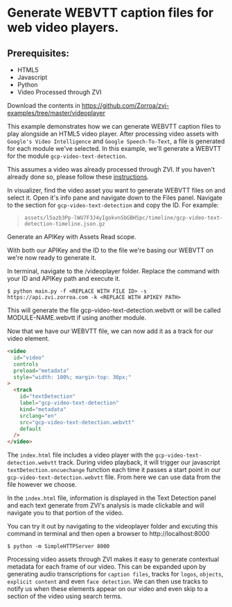 # Generate WEBVTT caption files for web video players.

## Prerequisites:

- HTML5
- Javascript
- Python
- Video Processed through ZVI

Download the contents in https://github.com/Zorroa/zvi-examples/tree/master/videoplayer

This example demonstrates how we can generate WEBVTT caption files to play alongside an HTML5 video player. After processing video assets with `Google's Video Intelligence` and `Google Speech-To-Text`, a file is generated for each module we've selected. In this example, we'll generate a WEBVTT for the module `gcp-video-text-detection`.

This assumes a video was already processed through ZVI. If you haven't already done so, please follow these [instructions](https://github.com/link).

In visualizer, find the video asset you want to generate WEBVTT files on and select it. Open it's info pane and navigate down to the Files panel. Navigate to the section for `gcp-video-text-detection` and copy the ID.
For example:

> `assets/l5azb3Pp-lWU7F3J4yIgokvnSbGBH5pc/timeline/gcp-video-text-detection-timeline.json.gz`

Generate an APIKey with Assets Read scope.

With both our APIKey and the ID to the file we're basing our WEBVTT on we're now ready to generate it.

In terminal, navigate to the /videoplayer folder. Replace the command with your ID and APIKey path and execute it.

```shell
$ python main.py -f <REPLACE WITH FILE ID> -s https://api.zvi.zorroa.com -k <REPLACE WITH APIKEY PATH>
```

This will generate the file gcp-video-text-detection.webvtt or will be called MODULE-NAME.webvtt if using another module.

Now that we have our WEBVTT file, we can now add it as a track for our video element.

```html
<video
  id="video"
  controls
  preload="metadata"
  style="width: 100%; margin-top: 30px;"
>
  <track
    id="textDetection"
    label="gcp-video-text-detection"
    kind="metadata"
    srclang="en"
    src="gcp-video-text-detection.webvtt"
    default
  />
</video>
```

The `index.html` file includes a video player with the `gcp-video-text-detection.webvtt` track. During video playback, it will trigger our javascript `textDetection.oncuechange` function each time it passes a start point in our `gcp-video-text-detection.webvtt` file. From here we can use data from the file however we choose.

In the `index.html` file, information is displayed in the Text Detection panel and each text generate from ZVI's analysis is made clickable and will navigate you to that portion of the video.

You can try it out by navigating to the videoplayer folder and excuting this command in terminal and then open a browser to http://localhost:8000

```shell
$ python -m SimpleHTTPServer 8000
```

Processing video assets through ZVI makes it easy to generate contextual metadata for each frame of our video. This can be expanded upon by generating audio transcriptions for `caption files`, tracks for `logos`, `objects`, `explicit content` and even `face detection`. We can then use tracks to notify us when these elements appear on our video and even skip to a section of the video using search terms.
